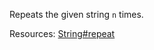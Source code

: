 Repeats the given string <code>n</code> times.

Resources: [String#repeat](https://developer.mozilla.org/docs/Web/JavaScript/Reference/Global_Objects/String/repeat)
